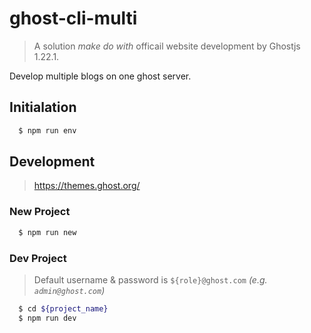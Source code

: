 # ghost-cli-multi
> A solution *make do with* officail website development by Ghostjs 1.22.1.

Develop multiple blogs on one ghost server.

## Initialation
<!-- > <https://docs.ghost.org/v1.0.0/docs/install-local> -->

```bash
  $ npm run env
```

## Development
> <https://themes.ghost.org/>

### New Project

```bash
  $ npm run new
```

### Dev Project
> Default username & password is `${role}@ghost.com` *(e.g. `admin@ghost.com`)*

```bash
  $ cd ${project_name}
  $ npm run dev
```
